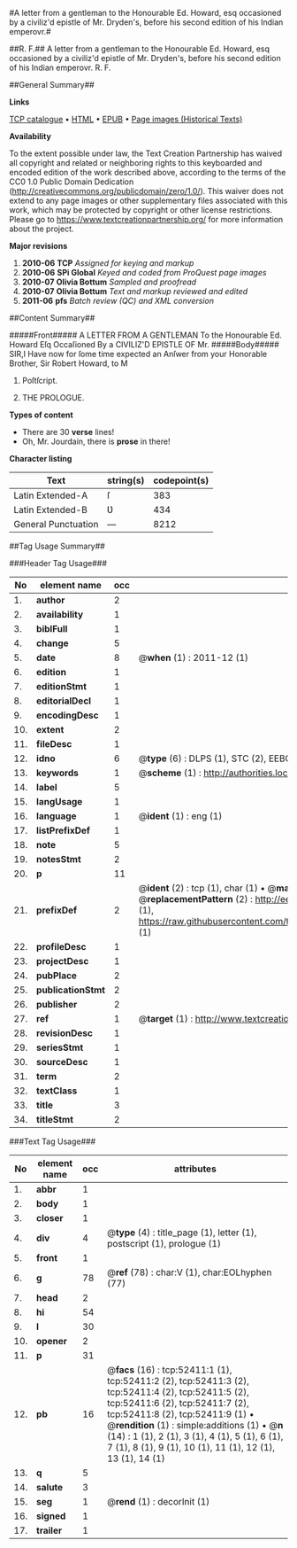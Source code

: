 #A letter from a gentleman to the Honourable Ed. Howard, esq occasioned by a civiliz'd epistle of Mr. Dryden's, before his second edition of his Indian emperovr.#

##R. F.##
A letter from a gentleman to the Honourable Ed. Howard, esq occasioned by a civiliz'd epistle of Mr. Dryden's, before his second edition of his Indian emperovr.
R. F.

##General Summary##

**Links**

[TCP catalogue](http://www.ota.ox.ac.uk/tcp/)  • 
[HTML](http://tei.it.ox.ac.uk/tcp/Texts-HTML/free/A40/A40961.html)  • 
[EPUB](http://tei.it.ox.ac.uk/tcp/Texts-EPUB/free/A40/A40961.epub) • 
[Page images (Historical Texts)](https://historicaltexts.jisc.ac.uk/eebo-12010887e)

**Availability**

To the extent possible under law, the Text Creation Partnership has waived all copyright and related or neighboring rights to this keyboarded and encoded edition of the work described above, according to the terms of the CC0 1.0 Public Domain Dedication (http://creativecommons.org/publicdomain/zero/1.0/). This waiver does not extend to any page images or other supplementary files associated with this work, which may be protected by copyright or other license restrictions. Please go to https://www.textcreationpartnership.org/ for more information about the project.

**Major revisions**

1. __2010-06__ __TCP__ *Assigned for keying and markup*
1. __2010-06__ __SPi Global__ *Keyed and coded from ProQuest page images*
1. __2010-07__ __Olivia Bottum__ *Sampled and proofread*
1. __2010-07__ __Olivia Bottum__ *Text and markup reviewed and edited*
1. __2011-06__ __pfs__ *Batch review (QC) and XML conversion*

##Content Summary##

#####Front#####
A LETTER FROM A GENTLEMAN To the Honourable Ed. Howard Eſq Occaſioned By a CIVILIZ'D EPISTLE OF Mr. 
#####Body#####
SIR,I Have now for ſome time expected an Anſwer from your Honorable Brother, Sir Robert Howard, to M
1. Poſtſcript.

1. THE PROLOGUE.

**Types of content**

  * There are 30 **verse** lines!
  * Oh, Mr. Jourdain, there is **prose** in there!

**Character listing**


|Text|string(s)|codepoint(s)|
|---|---|---|
|Latin Extended-A|ſ|383|
|Latin Extended-B|Ʋ|434|
|General Punctuation|—|8212|

##Tag Usage Summary##

###Header Tag Usage###

|No|element name|occ|attributes|
|---|---|---|---|
|1.|__author__|2||
|2.|__availability__|1||
|3.|__biblFull__|1||
|4.|__change__|5||
|5.|__date__|8| @__when__ (1) : 2011-12 (1)|
|6.|__edition__|1||
|7.|__editionStmt__|1||
|8.|__editorialDecl__|1||
|9.|__encodingDesc__|1||
|10.|__extent__|2||
|11.|__fileDesc__|1||
|12.|__idno__|6| @__type__ (6) : DLPS (1), STC (2), EEBO-CITATION (1), OCLC (1), VID (1)|
|13.|__keywords__|1| @__scheme__ (1) : http://authorities.loc.gov/ (1)|
|14.|__label__|5||
|15.|__langUsage__|1||
|16.|__language__|1| @__ident__ (1) : eng (1)|
|17.|__listPrefixDef__|1||
|18.|__note__|5||
|19.|__notesStmt__|2||
|20.|__p__|11||
|21.|__prefixDef__|2| @__ident__ (2) : tcp (1), char (1)  •  @__matchPattern__ (2) : ([0-9\-]+):([0-9IVX]+) (1), (.+) (1)  •  @__replacementPattern__ (2) : http://eebo.chadwyck.com/downloadtiff?vid=$1&page=$2 (1), https://raw.githubusercontent.com/textcreationpartnership/Texts/master/tcpchars.xml#$1 (1)|
|22.|__profileDesc__|1||
|23.|__projectDesc__|1||
|24.|__pubPlace__|2||
|25.|__publicationStmt__|2||
|26.|__publisher__|2||
|27.|__ref__|1| @__target__ (1) : http://www.textcreationpartnership.org/docs/. (1)|
|28.|__revisionDesc__|1||
|29.|__seriesStmt__|1||
|30.|__sourceDesc__|1||
|31.|__term__|2||
|32.|__textClass__|1||
|33.|__title__|3||
|34.|__titleStmt__|2||


###Text Tag Usage###

|No|element name|occ|attributes|
|---|---|---|---|
|1.|__abbr__|1||
|2.|__body__|1||
|3.|__closer__|1||
|4.|__div__|4| @__type__ (4) : title_page (1), letter (1), postscript (1), prologue (1)|
|5.|__front__|1||
|6.|__g__|78| @__ref__ (78) : char:V (1), char:EOLhyphen (77)|
|7.|__head__|2||
|8.|__hi__|54||
|9.|__l__|30||
|10.|__opener__|2||
|11.|__p__|31||
|12.|__pb__|16| @__facs__ (16) : tcp:52411:1 (1), tcp:52411:2 (2), tcp:52411:3 (2), tcp:52411:4 (2), tcp:52411:5 (2), tcp:52411:6 (2), tcp:52411:7 (2), tcp:52411:8 (2), tcp:52411:9 (1)  •  @__rendition__ (1) : simple:additions (1)  •  @__n__ (14) : 1 (1), 2 (1), 3 (1), 4 (1), 5 (1), 6 (1), 7 (1), 8 (1), 9 (1), 10 (1), 11 (1), 12 (1), 13 (1), 14 (1)|
|13.|__q__|5||
|14.|__salute__|3||
|15.|__seg__|1| @__rend__ (1) : decorInit (1)|
|16.|__signed__|1||
|17.|__trailer__|1||
